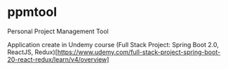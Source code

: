# ppmtool
Personal Project Management Tool

Application create in Undemy course (Full Stack Project: Spring Boot 2.0, ReactJS, Redux)[https://www.udemy.com/full-stack-project-spring-boot-20-react-redux/learn/v4/overview]
